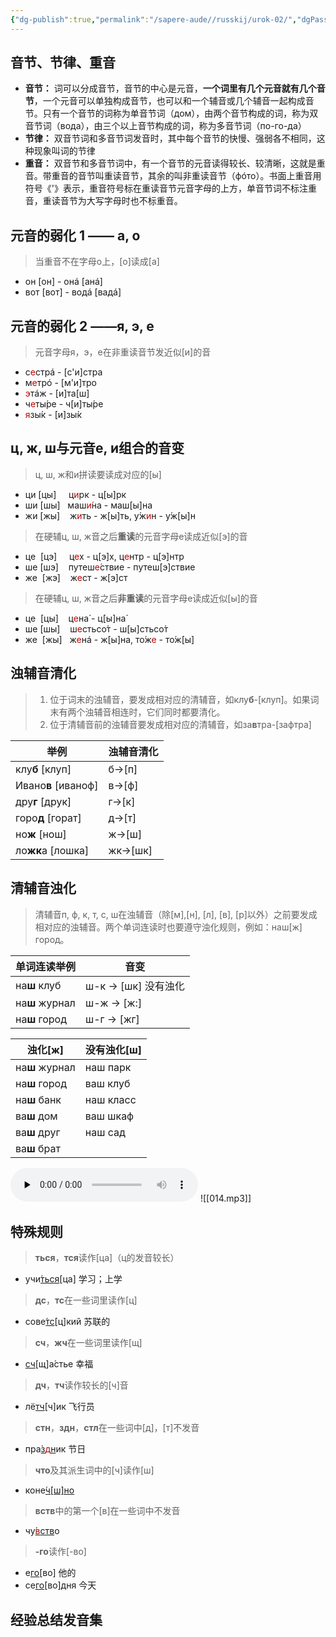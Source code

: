 ```yaml
---
{"dg-publish":true,"permalink":"/sapere-aude//russkij/urok-02/","dgPassFrontmatter":true}
---
```


## 音节、节律、重音
- **音节：** 词可以分成音节，音节的中心是元音，**一个词里有几个元音就有几个音节**，一个元音可以单独构成音节，也可以和一个辅音或几个辅音一起构成音节。只有一个音节的词称为单音节词（дом），由两个音节构成的词，称为双音节词（вода），由三个以上音节构成的词，称为多音节词（по-го-да）
- **节律：** 双音节词和多音节词发音时，其中每个音节的快慢、强弱各不相同，这种现象叫词的节律
- **重音：** 双音节和多音节词中，有一个音节的元音读得较长、较清晰，这就是重音。带重音的音节叫重读音节，其余的叫非重读音节（фóто）。书面上重音用符号《'》表示，重音符号标在重读音节元音字母的上方，单音节词不标注重音，重读音节为大写字母时也不标重音。

## 元音的弱化 1 —— a, o
> 当重音不在字母o上，[o]读成[a]

- он [он]  -  онá [анá]
- вот [вот]  -  водá [вадá]

## 元音的弱化 2 ——я, э, е
> 元音字母я，э，е在非重读音节发近似[и]的音

- с<font color="#c00000">е</font>стрá - [с'и]стра
- м<font color="#c00000">е</font>трó - [м'и]тро
- <font color="#c00000">э</font>тáж - [и]та[ш]
- ч<font color="#c00000">е</font>ты́ре - ч[и]ты́ре
- <font color="#c00000">я</font>зы́к - [и]зы́к

## ц, ж, ш与元音е, и组合的音变
> ц, ш, ж和и拼读要读成对应的[ы]

- ци [цы]     ц<font color="#c00000">и</font>рк - ц[ы]рк
- ши [шы]    маш<font color="#c00000">и́</font>на - маш[ы]на
- жи [жы]    ж<font color="#c00000">и</font>ть - ж[ы]ть, у́ж<font color="#c00000">и</font>н - у́ж[ы]н

> 在硬辅ц, ш, ж音之后**重读**的元音字母е读成近似[э]的音

- це  [цэ]     ц<font color="#c00000">е</font>х - ц[э]х, ц<font color="#c00000">е</font>нтр - ц[э]нтр
- ше [шэ]     путеш<font color="#c00000">е́</font>ствие - путеш[э]ствие
- же  [жэ]    ж<font color="#c00000">е</font>ст - ж[э]ст

> 在硬辅ц, ш, ж音之后**非重读**的元音字母е读成近似[ы]的音

- це  [цы]    ц<font color="#c00000">е</font>на́ - ц[ы]на́
- ше [шы]    ш<font color="#c00000">е</font>стьсо́т - ш[ы]стьсо́т
- же  [жы]   ж<font color="#c00000">е</font>нá  -  ж[ы]на, то́ж<font color="#c00000">е</font> - то́ж[ы]

## 浊辅音清化

> 1. 位于词末的浊辅音，要发成相对应的清辅音，如клу**б**-[клуп]。如果词末有两个浊辅音相连时，它们同时都要清化。
> 2. 位于清辅音前的浊辅音要发成相对应的清辅音，如за**в**тра-[зафтра]

| 举例            | 浊辅音清化 |
| --------------- | ---------- |
| клу**б** [клуп]     | б→[п]      |
| Ивано**в** [иваноф] | в→[ф]      |
| дру**г** [друк]     | г→[к]      |
| горо**д** [горат]   | д→[т]      |
| но**ж** [нош]       | ж→[ш]      |
| ло**жк**а [лошка]   | жк→[шк]    |

## 清辅音浊化
> 清辅音п, ф, к, т, с, ш在浊辅音（除[м],[н], [л], [в], [р]以外）之前要发成相对应的浊辅音。两个单词连读时也要遵守浊化规则，例如：наш[ж] город。

| 单词连读举例  | 音变                   |
| ------------ | --------------------- |
| на**ш** клуб     | ш-к → [шк]   没有浊化  |
| на**ш** журнал   | ш-ж → [ж:]            |
| на**ш** город    | ш-г → [жг]            |

| 浊化[ж]    | 没有浊化[ш] |
| ---------- | ----------- |
| на**ш** журнал | наш парк    |
| на**ш** город  | ваш клуб    |
| на**ш** банк   | наш класс   |
| ва**ш** дом    | ваш шкаф    |
| ва**ш** друг   | наш сад     |
| ва**ш** брат   |             |

<audio id="audio" controls="" preload="none">
<source id="mp3" src="https://huangyahui.com/img/user/TARDIS/Assets/2023/014.mp3">
</audio>
![[014.mp3]]

## 特殊规则

> **ться**，**тся**读作[ца]（ц的发音较长）
- учи́<u>ться</u>[ца] 学习；上学

> **дс**，**тс**在一些词里读作[ц]
- сове́<u>тс</u>[ц]кий 苏联的

> **сч**，**жч**在一些词里读作[щ]
- <u>сч</u>[щ]а́стье 幸福

> **дч**，**тч**读作较长的[ч]音
- лё<u>тч</u>[ч]ик 飞行员

> **стн**，**здн**，**стл**在一些词中[д]，[т]不发音
- пра́<u>з<font color="#c00000">д</font>н</u>ик 节日

> **что**及其派生词中的[ч]读作[ш]
- коне́<u>ч[ш]но</u>

> **вств**中的第一个[в]在一些词中不发音
- чу́<u><font color="#c00000">в</font>ств</u>о

> **-го**读作[-во]
- е<u>го́</u>[во] 他的
- се<u>го́</u>[во]дня 今天

## 经验总结发音集

